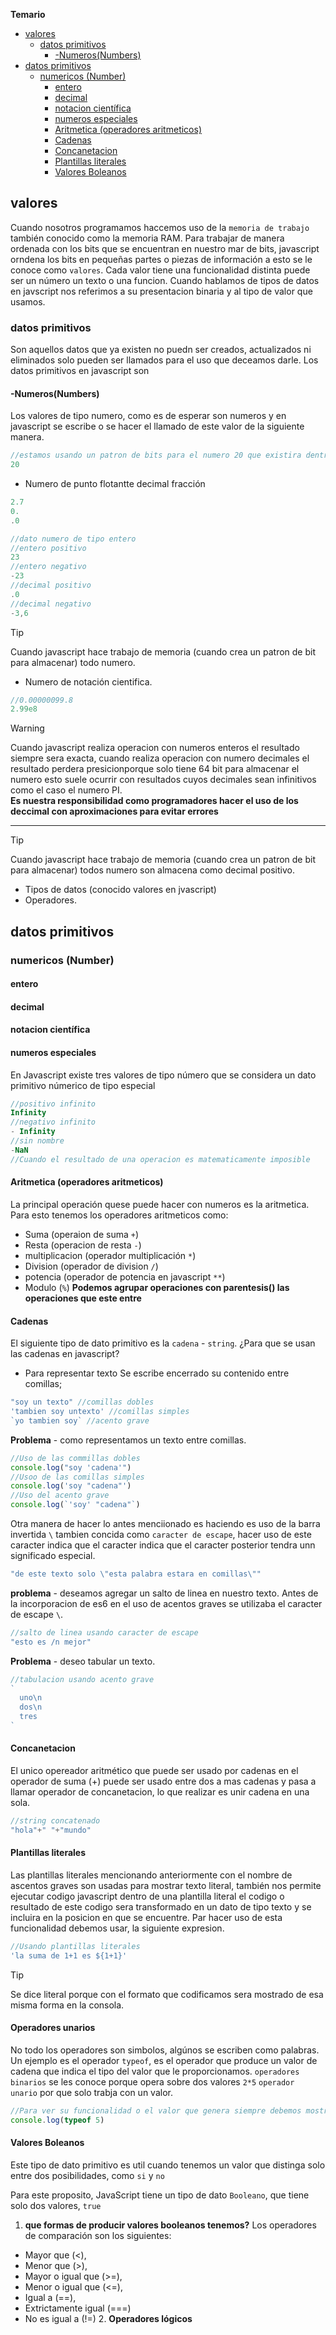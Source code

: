 **Temario**
- [valores](#valores)
  - [datos primitivos](#datos-primitivos)
    - [-Numeros(Numbers)](#-numerosnumbers)
- [datos primitivos](#datos-primitivos-1)
  - [numericos (Number)](#numericos-number)
    - [entero](#entero)
    - [decimal](#decimal)
    - [notacion científica](#notacion-científica)
    - [numeros especiales](#numeros-especiales)
    - [Aritmetica (operadores aritmeticos)](#aritmetica-operadores-aritmeticos)
    - [Cadenas](#cadenas)
    - [Concanetacion](#concanetacion)
    - [Plantillas literales](#plantillas-literales)
    - [Valores Boleanos](#valores-boleanos)
## valores
Cuando nosotros programamos haccemos uso de la `memoria de trabajo` también conocido como la memoria RAM. Para trabajar de manera ordenada con los bits que se encuentran en nuestro mar de bits, javascript orndena los bits en pequeñas partes o piezas de información a esto se le conoce como `valores`.
 Cada valor tiene una funcionalidad distinta puede ser un número un texto o una funcion.
 Cuando hablamos de tipos de datos en javscript nos referimos a su presentacion binaria y al tipo de valor que usamos.
 ### datos primitivos
 Son aquellos datos que ya existen no puedn ser creados, actualizados ni eliminados solo pueden ser llamados para el uso que deceamos darle.
 Los datos primitivos en javascript son
 #### -Numeros(Numbers)
 Los valores de tipo numero, como es de esperar son numeros y en javascript se escribe o se hacer el llamado de este valor de la siguiente manera.
 ```js
 //estamos usando un patron de bits para el numero 20 que existira dentro de la memoria de trabajo.
 20
 ```
 - Numero de punto flotantte decimal fracción
 ```js
 2.7
 0.
 .0
 ```
 ```js
 //dato numero de tipo entero
 //entero positivo
 23
 //entero negativo
 -23
 //decimal positivo
 .0
 //decimal negativo
 -3,6
 ```
 > [!TIP]
 > Cuando javascript hace trabajo de memoria (cuando crea un patron de bit para almacenar) todo numero.
 - Numero de notación cientifica.
  ```js
  //0.00000099.8
  2.99e8
  ```
  > [!WARNING]
  > Cuando javascript realiza operacion con numeros enteros el resultado siempre sera exacta, cuando realiza operacion con numero decimales el resultado perdera presicionporque solo tiene 64 bit para almacenar el numero esto suele ocurrir con resultados cuyos decimales sean infinitivos como el caso el numero PI.\
  > **Es nuestra responsibilidad como programadores hacer el uso de los deccimal con aproximaciones para evitar errores**
  ---
  > [!TIP]
  > Cuando javascript hace trabajo de memoria (cuando crea un patron de bit para almacenar) todos numero son almacena como decimal positivo.
  - Tipos de datos (conocido valores en jvascript)
  - Operadores.
  ## datos primitivos
  ### numericos (Number)
  #### entero
  #### decimal
  #### notacion científica
  #### numeros especiales
   En Javascript existe tres valores de tipo número que se considera un dato primitivo númerico de tipo especial
   ```js
   //positivo infinito
   Infinity
   //negativo infinito
   - Infinity
   //sin nombre
   -NaN
   //Cuando el resultado de una operacion es matematicamente imposible
   ```
   #### Aritmetica (operadores aritmeticos)
La principal operación quese puede hacer con numeros es la aritmetica.
Para esto tenemos los operadores aritmeticos como:
- Suma (operaion de suma `+`)
- Resta (operacion de resta `-`)
- multiplicacion (operador multiplicación `*`)
- Division (operador de division `/`)
- potencia (operador de potencia en javascript `**`)
- Modulo (`%`)
**Podemos agrupar operaciones con parentesis() las operaciones que este entre**
#### Cadenas
El siguiente tipo de dato primitivo es la `cadena` - `string`.
¿Para que se usan las cadenas en javascript?
- Para representar texto
Se escribe encerrado su contenido entre comillas;
```js
"soy un texto" //comillas dobles
'tambien soy untexto' //comillas simples
`yo tambien soy` //acento grave
```
**Problema** - como representamos un texto entre comillas.
```js
//Uso de las commillas dobles
console.log("soy 'cadena'")
//Usoo de las comillas simples
console.log('soy "cadena"')
//Uso del acento grave
console.log(`'soy' "cadena"`)
```
Otra manera de hacer lo antes menciionado es haciendo es uso de la barra invertida `\` tambien concida como `caracter de escape`, hacer uso de este caracter indica que el caracter indica que el caracter posterior tendra unn significado especial.
```js
"de este texto solo \"esta palabra estara en comillas\""
```
**problema** - deseamos agregar un salto de linea  en nuestro texto.
Antes de la incorporacion de es6 en el uso de acentos graves se utilizaba el caracter de escape `\`.
```js
//salto de linea usando caracter de escape
"esto es /n mejor"
```
**Problema** - deseo tabular un texto.
```js
//tabulacion usando acento grave
`
  uno\n
  dos\n
  tres
`
```
#### Concanetacion
El unico opereador aritmético que puede ser usado por cadenas en el operador de suma (+) puede ser usado entre dos a mas cadenas y pasa a llamar operador de concanetacion, lo que realizar es unir cadena  en una sola.
```js
//string concatenado
"hola"+" "+"mundo"
```
#### Plantillas literales
Las plantillas literales mencionando anteriormente con el nombre de ascentos graves son usadas para mostrar texto literal, también nos permite ejecutar codigo javascript dentro de una plantilla literal el codigo o resultado de este codigo sera transformado en un dato de tipo texto y se incluira en la posicion en que se encuentre.
Par hacer uso de esta funcionalidad debemos usar, la siguiente expresion.
```js
//Usando plantillas literales
'la suma de 1+1 es ${1+1}'

```
> [!TIP]
> Se dice literal porque con el formato que codificamos sera mostrado de esa misma forma en la consola.
> #### Operadores unarios
> No todo los operadores son simbolos, algúnos se escriben como palabras.
> Un ejemplo es el operador `typeof`, es el operador que produce un valor de cadena que indica el tipo del valor que le proporcionamos.
>`operadores binarios` se les conoce porque opera sobre dos valores `2*5`
`operador unario` por que solo trabja con un valor.
```js
//Para ver su funcionalidad o el valor que genera siempre debemos mostrarlo en un console
console.log(typeof 5)
```
#### Valores Boleanos
Este tipo de dato primitivo es util cuando tenemos un valor que distinga solo entre dos posibilidades, como `si` y `no`

Para este proposito, JavaScript tiene un tipo de dato `Booleano`,  que tiene solo dos valores, `true`
1. **que formas de producir valores booleanos tenemos?**
Los operadores de comparación son los siguientes:
- Mayor que (<),
- Menor que (>),
- Mayor o igual que (>=),
- Menor o igual que (<=),
- Igual a (==),
- Extrictamente igual (===)
- No es igual a (!=)
  2. **Operadores lógicos**